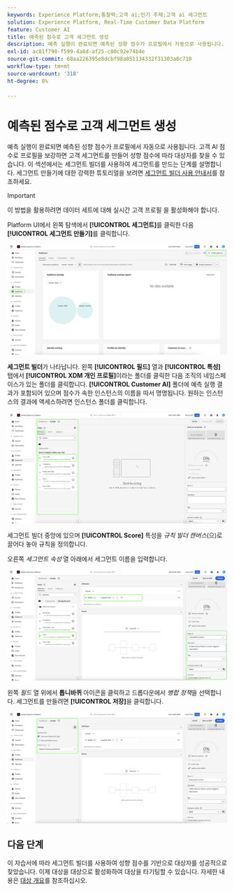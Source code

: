 ```yaml
---
keywords: Experience Platform;통찰력;고객 ai;인기 주제;고객 ai 세그먼트
solution: Experience Platform, Real-Time Customer Data Platform
feature: Customer AI
title: 예측된 점수로 고객 세그먼트 생성
description: 예측 실행이 완료되면 예측된 성향 점수가 프로필에서 자동으로 사용됩니다. 고객 AI 점수로 프로필을 보강하면 고객 세그먼트를 만들어 성향 점수에 따라 대상자를 찾을 수 있습니다. 이 섹션에서는 세그먼트 빌더를 사용하여 세그먼트를 만드는 단계를 설명합니다.
exl-id: ac81f798-f599-4a8d-af25-c00c92e74b4e
source-git-commit: 68aa226395e8dcbf98a851134332f31303a8c710
workflow-type: tm+mt
source-wordcount: '318'
ht-degree: 0%

---
```


# 예측된 점수로 고객 세그먼트 생성

예측 실행이 완료되면 예측된 성향 점수가 프로필에서 자동으로 사용됩니다. 고객 AI 점수로 프로필을 보강하면 고객 세그먼트를 만들어 성향 점수에 따라 대상자를 찾을 수 있습니다. 이 섹션에서는 세그먼트 빌더를 사용하여 세그먼트를 만드는 단계를 설명합니다. 세그먼트 만들기에 대한 강력한 튜토리얼을 보려면 [세그먼트 빌더 사용 안내서](../../../segmentation/ui/segment-builder.md)를 참조하세요.

>[!IMPORTANT]
>
>이 방법을 활용하려면 데이터 세트에 대해 실시간 고객 프로필 을 활성화해야 합니다.

Platform UI에서 왼쪽 탐색에서 **[!UICONTROL 세그먼트]**&#x200B;를 클릭한 다음 **[!UICONTROL 세그먼트 만들기]**&#x200B;를 클릭합니다.

![](../images/user-guide/segments_new.png)

**세그먼트 빌더**&#x200B;가 나타납니다. 왼쪽 **[!UICONTROL 필드]** 열과 **[!UICONTROL 특성]** 탭에서 **[!UICONTROL XDM 개인 프로필]**&#x200B;이라는 폴더를 클릭한 다음 조직의 네임스페이스가 있는 폴더를 클릭합니다. **[!UICONTROL Customer AI]** 폴더에 예측 실행 결과가 포함되어 있으며 점수가 속한 인스턴스의 이름을 따서 명명됩니다. 원하는 인스턴스의 결과에 액세스하려면 인스턴스 폴더를 클릭합니다.

![](../images/user-guide/results_new.png)

세그먼트 빌더 중앙에 있으며 **[!UICONTROL Score]** 특성을 *규칙 빌더 캔버스*(으)로 끌어다 놓아 규칙을 정의합니다.

오른쪽 *세그먼트 속성* 열 아래에서 세그먼트 이름을 입력합니다.

![](../images/user-guide/properties_new.png)

왼쪽 *필드* 열 위에서 **톱니바퀴** 아이콘을 클릭하고 드롭다운에서 *병합 정책*&#x200B;을 선택합니다. 세그먼트를 만들려면 **[!UICONTROL 저장]**&#x200B;을 클릭합니다.

![](../images/user-guide/merge_policy_new.png)

## 다음 단계

이 자습서에 따라 세그먼트 빌더를 사용하여 성향 점수를 기반으로 대상자를 성공적으로 찾았습니다. 이제 대상을 대상으로 활성화하여 대상을 타기팅할 수 있습니다. 자세한 내용은 [대상 개요](../../../destinations/home.md)를 참조하십시오.
